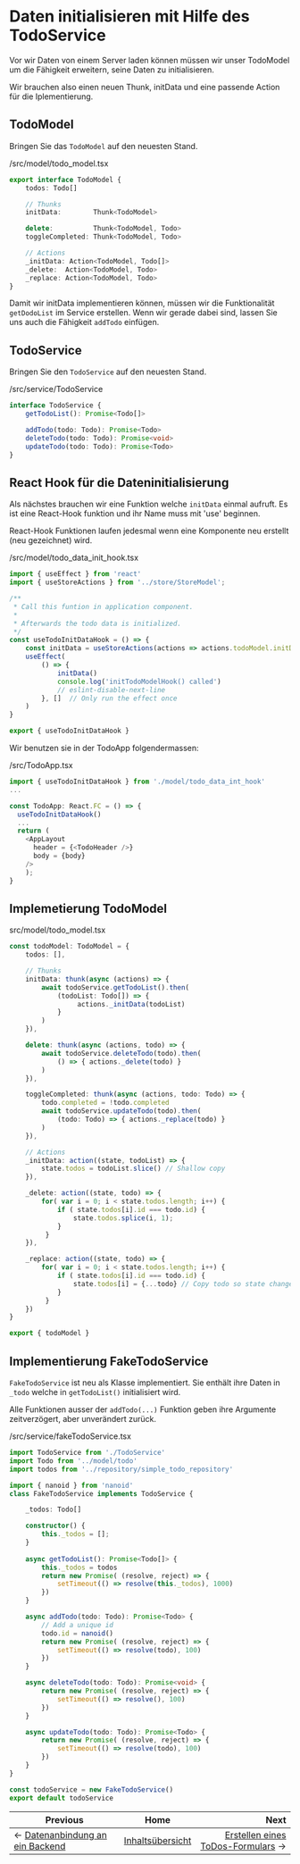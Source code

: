 # Daten initialisieren mit Hilfe des TodoService
Vor wir Daten von einem Server laden können müssen wir unser TodoModel um die Fähigkeit erweitern, seine Daten zu initialisieren.

Wir brauchen also einen neuen Thunk, initData und eine passende Action für die Iplementierung.

## TodoModel
Bringen Sie das ```TodoModel``` auf den neuesten Stand.

/src/model/todo_model.tsx
```typescript
export interface TodoModel {
    todos: Todo[]

    // Thunks
    initData:        Thunk<TodoModel>

    delete:          Thunk<TodoModel, Todo>
    toggleCompleted: Thunk<TodoModel, Todo>

    // Actions
    _initData: Action<TodoModel, Todo[]>
    _delete:  Action<TodoModel, Todo>
    _replace: Action<TodoModel, Todo>
}
```

Damit wir initData implementieren können, müssen wir die Funktionalität ```getDodoList``` im Service erstellen. Wenn wir gerade dabei sind, lassen Sie uns auch die Fähigkeit ```addTodo``` einfügen.

## TodoService
Bringen Sie den ```TodoService``` auf den neuesten Stand.

/src/service/TodoService
```typescript
interface TodoService {
    getTodoList(): Promise<Todo[]>

    addTodo(todo: Todo): Promise<Todo>
    deleteTodo(todo: Todo): Promise<void>
    updateTodo(todo: Todo): Promise<Todo>
}
```

## React Hook für die Dateninitialisierung
Als nächstes brauchen wir eine Funktion welche ```initData``` einmal aufruft. Es ist eine React-Hook funktion und ihr Name muss mit 'use' beginnen.

React-Hook Funktionen laufen jedesmal wenn eine Komponente neu erstellt (neu gezeichnet) wird. 

/src/model/todo_data_init_hook.tsx
```typescript
import { useEffect } from 'react'
import { useStoreActions } from '../store/StoreModel';

/**
 * Call this funtion in application component.
 * 
 * Afterwards the todo data is initialized.
 */
const useTodoInitDataHook = () => {
    const initData = useStoreActions(actions => actions.todoModel.initData)
    useEffect(
        () => {
            initData()
            console.log('initTodoModelHook() called')
            // eslint-disable-next-line
        }, []  // Only run the effect once
    )
}

export { useTodoInitDataHook }
```

Wir benutzen sie in der TodoApp folgendermassen:

/src/TodoApp.tsx
```typescript
import { useTodoInitDataHook } from './model/todo_data_int_hook'
...

const TodoApp: React.FC = () => {
  useTodoInitDataHook()
  ...
  return (
    <AppLayout 
      header = {<TodoHeader />}
      body = {body}
    />
    );
}

```

## Implemetierung TodoModel

src/model/todo_model.tsx

```typescript
const todoModel: TodoModel = {
    todos: [],

    // Thunks
    initData: thunk(async (actions) => {
        await todoService.getTodoList().then(
            (todoList: Todo[]) => {
                 actions._initData(todoList)
            }
        )
    }),

    delete: thunk(async (actions, todo) => {
        await todoService.deleteTodo(todo).then(
            () => { actions._delete(todo) }
        )
    }),

    toggleCompleted: thunk(async (actions, todo: Todo) => {
        todo.completed = !todo.completed
        await todoService.updateTodo(todo).then(
            (todo: Todo) => { actions._replace(todo) }
        )
    }),

    // Actions
    _initData: action((state, todoList) => {
        state.todos = todoList.slice() // Shallow copy
    }),

    _delete: action((state, todo) => {
        for( var i = 0; i < state.todos.length; i++) { 
            if ( state.todos[i].id === todo.id) {
                state.todos.splice(i, 1); 
            }
         }
    }),

    _replace: action((state, todo) => {
        for( var i = 0; i < state.todos.length; i++) { 
            if ( state.todos[i].id === todo.id) {
                state.todos[i] = {...todo} // Copy todo so state changes
            }
         }
    })
}

export { todoModel }
```

## Implementierung FakeTodoService
```FakeTodoService``` ist neu als Klasse implementiert. Sie enthält ihre Daten in ```_todo``` welche in ```getTodoList()``` initialisiert wird.

Alle Funktionen ausser der ```addTodo(...)``` Funktion geben ihre Argumente zeitverzögert, aber unverändert zurück.

/src/service/fakeTodoService.tsx
```typescript
import TodoService from './TodoService'
import Todo from '../model/todo'
import todos from '../repository/simple_todo_repository'

import { nanoid } from 'nanoid'
class FakeTodoService implements TodoService {

    _todos: Todo[]

    constructor() {
        this._todos = [];
    }
    
    async getTodoList(): Promise<Todo[]> {
        this._todos = todos
        return new Promise( (resolve, reject) => {
            setTimeout(() => resolve(this._todos), 1000)
        })
    }

    async addTodo(todo: Todo): Promise<Todo> {
        // Add a unique id
        todo.id = nanoid()
        return new Promise( (resolve, reject) => {
            setTimeout(() => resolve(todo), 100)
        })
    }

    async deleteTodo(todo: Todo): Promise<void> {
        return new Promise( (resolve, reject) => {
            setTimeout(() => resolve(), 100)
        })
    }

    async updateTodo(todo: Todo): Promise<Todo> {
        return new Promise( (resolve, reject) => {
            setTimeout(() => resolve(todo), 100)
        })
    }
}

const todoService = new FakeTodoService()
export default todoService
```

| Previous | Home | Next  |
| -------- |:----:| -----:|
| <- [Datenanbindung an ein Backend](./stateManagement_with_server.md) | [Inhaltsübersicht](./setup_project.md) | [Erstellen eines ToDos-Formulars](./todo_form.md) ->